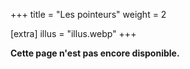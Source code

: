 +++
title = "Les pointeurs"
weight = 2

[extra]
illus = "illus.webp"
+++

**Cette page n'est pas encore disponible.**
